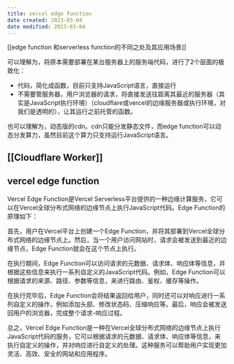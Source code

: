 ```yaml
---
title: vercel edge function
date created: 2023-03-04
date modified: 2023-03-04
---
```


[[edge function 和serverless function的不同之处及其应用场景]]

可以理解为，将原本需要部署在某台服务器上的服务端代码，进行了2个层面的极致化：
- 代码，简化成函数，目前只支持JavaScript语言，直接运行
- 不需要管服务器，用户浏览器的请求，将直接发送往距离其最近的服务器（其实是JavaScript执行环境）（cloudflare或vercel的边缘服务器或执行环境，对我们是透明的），让其运行之前托管的函数。

也可以理解为，动态版的cdn。cdn只能分发静态文件，而edge function可以动态分发算力，虽然目前这个算力只支持运行JavaScript语言。


## [[Cloudflare Worker]]




## vercel edge function

Vercel Edge Function是Vercel Serverless平台提供的一种边缘计算服务，它可以在Vercel全球分布式网络的边缘节点上执行JavaScript代码。Edge Function的原理如下：

首先，用户在Vercel平台上创建一个Edge Function，并将其部署到Vercel全球分布式网络的边缘节点上。然后，当一个用户访问网站时，请求会被发送到最近的边缘节点，Edge Function就会在这个节点上执行。

在执行期间，Edge Function可以访问请求的元数据、请求体、响应体等信息，并根据这些信息来执行一系列自定义的JavaScript代码。例如，Edge Function可以根据请求的来源、路径、参数等信息，来进行路由、鉴权、缓存等操作。

在执行完毕后，Edge Function会将结果返回给用户，同时还可以对响应进行一系列自定义的操作，例如添加头部、修改状态码、压缩响应等。最后，响应会被发送回用户的浏览器，完成整个请求-响应过程。

总之，Vercel Edge Function是一种在Vercel全球分布式网络的边缘节点上执行JavaScript代码的服务，它可以根据请求的元数据、请求体、响应体等信息，来执行自定义的操作，并对响应进行自定义的处理。这种服务可以帮助用户实现更加灵活、高效、安全的网站和应用程序。
